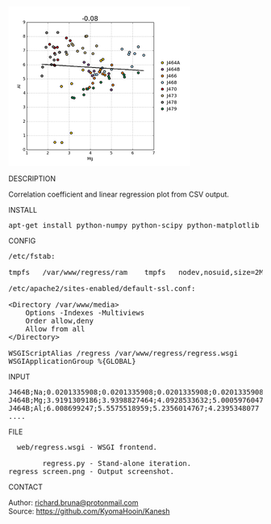 ![Regress](https://github.com/KyomaHooin/Kanesh/raw/master/regress/regress_screen.png "screenshot")

DESCRIPTION

Correlation coefficient and linear regression plot from CSV output.  

INSTALL
<pre>
apt-get install python-numpy python-scipy python-matplotlib libapache2-mod-wsgi
</pre>
CONFIG
<pre>
/etc/fstab:

tmpfs	/var/www/regress/ram	tmpfs	nodev,nosuid,size=2M	0	0

/etc/apache2/sites-enabled/default-ssl.conf:

&lt;Directory /var/www/media&gt;
    Options -Indexes -Multiviews
    Order allow,deny
    Allow from all
&lt;/Directory&gt;

WSGIScriptAlias /regress /var/www/regress/regress.wsgi
WSGIApplicationGroup %{GLOBAL}
</pre>
INPUT
<pre>
J464B;Na;0.0201335908;0.0201335908;0.0201335908;0.0201335908
J464B;Mg;3.9191309186;3.9398827464;4.0928533632;5.0005976047
J464B;Al;6.008699247;5.5575518959;5.2356014767;4.2395348077
....
</pre>
FILE
<pre>
  web/regress.wsgi - WSGI frontend.

        regress.py - Stand-alone iteration.
regress_screen.png - Output screenshot.
</pre>

CONTACT

Author: richard.bruna@protonmail.com<br>
Source: https://github.com/KyomaHooin/Kanesh

